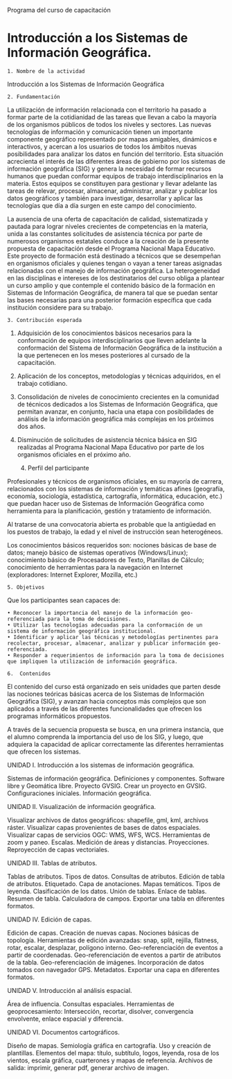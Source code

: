 Programa del curso de capacitación 

# Introducción a los Sistemas de Información Geográfica.


    1. Nombre de la actividad
Introducción a los Sistemas de Información Geográfica 

    2. Fundamentación 

La utilización de información relacionada con el territorio ha pasado a formar parte de la cotidianidad de las tareas que llevan a cabo la mayoría de los organismos públicos de todos los niveles y sectores. Las nuevas tecnologías de información y comunicación tienen un importante componente geográfico representado por mapas amigables, dinámicos e interactivos, y acercan a los usuarios de todos los ámbitos nuevas posibilidades para analizar los datos en función del territorio. Esta situación acrecienta el interés de las diferentes áreas de gobierno por los sistemas de información geográfica (SIG) y genera la necesidad de formar recursos humanos que puedan conformar equipos de trabajo interdisciplinarios en la materia. Estos equipos se constituyen para gestionar y llevar adelante las tareas de relevar, procesar, almacenar, administrar, analizar y publicar los datos geográficos y también para investigar, desarrollar y aplicar las tecnologías que día a día surgen en este campo del conocimiento.

La ausencia de una oferta de capacitación de calidad, sistematizada y pautada para lograr niveles crecientes de competencias en la materia, unida a las constantes solicitudes de asistencia técnica por parte de numerosos organismos estatales conduce a la creación de la presente propuesta de capacitación desde el Programa Nacional Mapa Educativo. Este proyecto de formación está destinado a técnicos que se desempeñan en organismos oficiales y quienes tengan o vayan a tener tareas asignadas relacionadas con el manejo de información geográfica. La heterogeneidad en las disciplinas e intereses de los destinatarios del curso obliga a plantear un curso amplio y que contemple el contenido básico de la formación en Sistemas de Información Geográfica, de manera tal que se puedan sentar las bases necesarias para una posterior formación específica que cada institución considere para su trabajo.

    3. Contribución esperada

1) Adquisición de los conocimientos básicos necesarios para la conformación de equipos interdisciplinarios que lleven adelante la conformación del Sistema de Información Geográfica de la institución a la que pertenecen en los meses posteriores al cursado de la capacitación.

2) Aplicación de los conceptos, metodologías y técnicas adquiridos, en el trabajo cotidiano.

3) Consolidación de niveles de conocimiento crecientes en la comunidad de técnicos dedicados a los Sistemas de Información Geográfica, que permitan avanzar, en conjunto, hacia una etapa con posibilidades de análisis de la información geográfica más complejas en los próximos dos años.

4) Disminución de solicitudes de asistencia técnica básica en SIG realizadas al Programa Nacional Mapa Educativo por parte de los organismos oficiales en el próximo año.

    4. Perfil del participante

Profesionales y técnicos de organismos oficiales, en su mayoría de carrera, relacionados con los sistemas de información y temáticas afines (geografía, economía, sociología, estadística, cartografía, informática, educación, etc.) que puedan hacer uso de Sistemas de Información Geográfica como herramienta para la planificación, gestión y tratamiento de información.

Al tratarse de una convocatoria abierta es probable que la antigüedad en los puestos de trabajo, la edad  y el nivel de instrucción sean heterogéneos. 

Los conocimientos básicos requeridos son: nociones básicas de base de datos; manejo básico de sistemas operativos (Windows/Linux); conocimiento básico de Procesadores de Texto, Planillas de Cálculo; conocimiento de herramientas para la navegación en Internet (exploradores: Internet Explorer, Mozilla, etc.)


    5. Objetivos

Que los participantes sean capaces de:

    • Reconocer la importancia del manejo de la información geo-referenciada para la toma de decisiones.
    • Utilizar las tecnologías adecuadas para la conformación de un sistema de información geográfica institucional.
    • Identificar y aplicar las técnicas y metodologías pertinentes para recolectar, procesar, almacenar, analizar y publicar información geo-referenciada.
    • Responder a requerimientos de información para la toma de decisiones que impliquen la utilización de información geográfica.

    6.  Contenidos

El contenido del curso está organizado en seis unidades que parten desde las nociones teóricas básicas acerca de los Sistemas de Información Geográfica (SIG), y avanzan hacia conceptos más complejos que son aplicados a través de las diferentes funcionalidades que ofrecen los programas informáticos propuestos. 

A través de la secuencia propuesta se busca, en una primera instancia, que el alumno comprenda la importancia del uso de los SIG, y luego, que adquiera la capacidad de aplicar correctamente las diferentes herramientas que ofrecen los sistemas.

UNIDAD I. Introducción a los sistemas de información geográfica.

Sistemas de información geográfica. Definiciones y componentes. Software libre y Geomática libre. Proyecto GVSIG. Crear un proyecto en GVSIG. Configuraciones iniciales. Información geográfica.

UNIDAD II. Visualización de información geográfica.

Visualizar archivos de datos geográficos: shapefile, gml, kml, archivos ráster. Visualizar capas provenientes de bases de datos espaciales. Visualizar capas de servicios OGC: WMS, WFS, WCS. Herramientas de zoom y paneo. Escalas. Medición de áreas y distancias. Proyecciones. Reproyección de capas vectoriales.

UNIDAD III. Tablas de atributos.

Tablas de atributos. Tipos de datos. Consultas de atributos. Edición de tabla de atributos. Etiquetado. Capa de anotaciones. Mapas temáticos. Tipos de leyenda. Clasificación de los datos. Unión de tablas. Enlace de tablas. Resumen de tabla. Calculadora de campos. Exportar una tabla en diferentes formatos.

UNIDAD IV. Edición de capas.

Edición de capas. Creación de nuevas capas. Nociones básicas de topología. Herramientas de edición avanzadas: snap, split, rejilla, flatness, rotar, escalar, desplazar, polígono interno. Geo-referenciación de eventos a partir de coordenadas. Geo-referenciación de eventos a partir de atributos de la tabla. Geo-referenciación de imágenes. Incorporación de datos tomados con navegador GPS. Metadatos. Exportar una capa en diferentes formatos.

UNIDAD V. Introducción al análisis espacial.

Área de influencia. Consultas espaciales. Herramientas de geoprocesamiento: Intersección, recortar, disolver, convergencia envolvente, enlace espacial y diferencia.

UNIDAD VI. Documentos cartográficos. 

Diseño de mapas. Semiología gráfica en cartografía. Uso y creación de plantillas. Elementos del mapa: título, subtítulo, logos, leyenda, rosa de los vientos, escala gráfica, cuarterones y mapas de referencia. Archivos de salida: imprimir, generar pdf, generar archivo de imagen.
